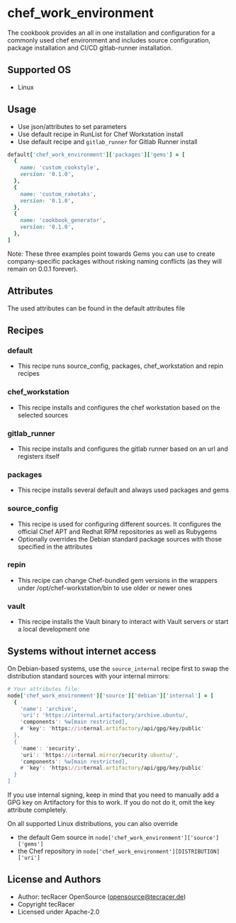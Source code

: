 # chef_work_environment

The cookbook provides an all in one installation and configuration for a commonly
used chef environment and includes source configuration, package installation and
CI/CD gitlab-runner installation.

## Supported OS

- Linux

## Usage

- Use json/attributes to set parameters
- Use default recipe in RunList for Chef Workstation install
- Use default recipe and `gitlab_runner` for Gitlab Runner install

```ruby
default['chef_work_environment']['packages']['gems'] = [
  {
    name: 'custom_cookstyle',
    version: '0.1.0',
  },
  {
    name: 'custom_raketaks',
    version: '0.1.0',
  },
  {
    name: 'cookbook_generator',
    version: '0.1.0',
  },
]
```

Note: These three examples point towards Gems you can use to create company-specific
packages without risking naming conflicts (as they will remain on 0.0.1 forever).

## Attributes

The used attributes can be found in the default attributes file

## Recipes

### default

- This recipe runs source_config, packages, chef_workstation and repin recipes

### chef_workstation

- This recipe installs and configures the chef workstation based on the selected
  sources

### gitlab_runner

- This recipe installs and configures the gitlab runner based on an url and
  registers itself

### packages

- This recipe installs several default and always used packages and gems

### source_config

- This recipe is used for configuring different sources. It configures the official
  Chef APT and Redhat RPM repositories as well as Rubygems
- Optionally overrides the Debian standard package sources with those specified
  in the attributes

### repin

- This recipe can change Chef-bundled gem versions in the wrappers under
  /opt/chef-workstation/bin to use older or newer ones

### vault

- This recipe installs the Vault binary to interact with Vault servers or start a
  local development one

## Systems without internet access

On Debian-based systems, use the `source_internal` recipe first to swap the
distribution standard sources with your internal mirrors:

```ruby
# Your attributes file:
node['chef_work_environment']['source']['debian']['internal'] = [
  {
    'name': 'archive',
    'uri': 'https://internal.artifactory/archive.ubuntu/,
    'components': %w[main restricted],
    # 'key': 'https://internal.artifactory/api/gpg/key/public'
  },
  {
    'name': 'security',
    'uri': 'https://internal.mirror/security.ubuntu/',
    'components': %w[main restricted],
    # 'key': 'https://internal.artifactory/api/gpg/key/public'
  }
]
```

If you use internal signing, keep in mind that you need to manually add a GPG key
on Artifactory for this to work. If you do not do it, omit the key attribute completely.

On all supported Linux distributions, you can also override

- the default Gem source in `node['chef_work_environment']['source']['gems']`
- the Chef repository in `node['chef_work_environment'][DISTRIBUTION]['uri']`

## License and Authors

- Author: tecRacer OpenSource (opensource@tecracer.de)
- Copyright tecRacer
- Licensed under Apache-2.0
